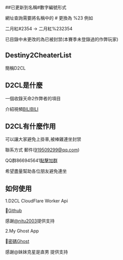 ##已更新到名稱#數字編號形式

網址查詢需要將名稱中的 # 更換為 %23 例如

二月紅#2354 → 二月紅%232354

已目錄中未更改的為已被封禁(本賽季未登錄過的作弊玩家)

## Destiny2CheaterList
簡稱D2CL

## D2CL是什麼
一個收錄天命2作弊者的項目

介紹視頻[BILIBILI](https://www.bilibili.com/video/BV13M4y1T7DW)

## D2CL有什麼作用
可以讓大家避免上掛車,被棒雞連坐封禁

聯系方式
郵件(919509299@qq.com)

QQ群866945641[點擊加群](https://jq.qq.com/?_wv=1027&k=wm9lYa8v)

希望盡量幫助各位朋友避免連坐

## 如何使用

1.D2CL CloudFlare Worker Api

🔗[Github](https://github.com/nitu2003/cloudflare-d2cl-api)

感謝[@nitu2003](https://github.com/nitu2003)提供支持

2.My Ghost App

🔗[密碼Ghost](https://www.lanzoui.com/b04zdlyqj)

感謝@妹妹克星是直男 提供支持
